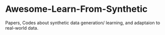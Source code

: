 # Awesome-Learn-From-Synthetic
Papers, Codes about synthetic data generation/ learning, and adaptaion to real-world data.
